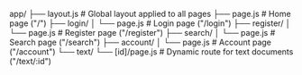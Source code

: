 app/
├── layout.js                   # Global layout applied to all pages
├── page.js                     # Home page ("/")
├── login/
│   └── page.js                 # Login page ("/login")
├── register/
│   └── page.js                 # Register page ("/register")
├── search/
│   └── page.js                 # Search page ("/search")
├── account/
│   └── page.js                 # Account page ("/account")
└── text/
    └── [id]/page.js            # Dynamic route for text documents ("/text/:id")